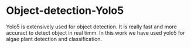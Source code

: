 # Object-detection-Yolo5
Yolo5 is extensively used for object detection. It is really fast and more accuract to detect object in real timm.
In this work we have used yolo5 for algae plant detection and classification.
